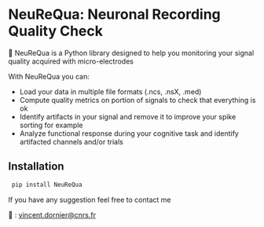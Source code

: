 # NeuReQua: Neuronal Recording Quality Check

🧠 NeuReQua is a Python library designed to help you monitoring your signal quality acquired with micro-electrodes

With NeuReQua you can:
- Load your data in multiple file formats (.ncs, .nsX, .med)
- Compute quality metrics on portion of signals to check that everything is ok
- Identify artifacts in your signal and remove it to improve your spike sorting for example
- Analyze functional response during your cognitive task and identify artifacted channels and/or trials


## Installation 

```bash
 pip install NeuReQua
```

If you have any suggestion feel free to contact me

📧 : vincent.dornier@cnrs.fr

